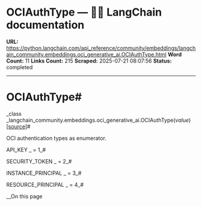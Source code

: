 # OCIAuthType — 🦜🔗 LangChain  documentation

**URL:** https://python.langchain.com/api_reference/community/embeddings/langchain_community.embeddings.oci_generative_ai.OCIAuthType.html
**Word Count:** 11
**Links Count:** 215
**Scraped:** 2025-07-21 08:07:56
**Status:** completed

---

# OCIAuthType\#

_class _langchain\_community.embeddings.oci\_generative\_ai.OCIAuthType\(_value_\)[\[source\]](https://python.langchain.com/api_reference/_modules/langchain_community/embeddings/oci_generative_ai.html#OCIAuthType)\#     

OCI authentication types as enumerator.

API\_KEY _ = 1_\#     

SECURITY\_TOKEN _ = 2_\#     

INSTANCE\_PRINCIPAL _ = 3_\#     

RESOURCE\_PRINCIPAL _ = 4_\#     

__On this page